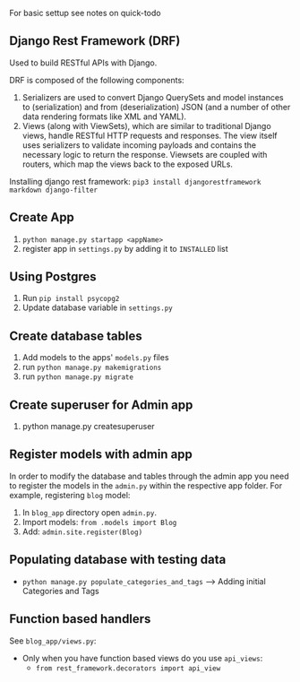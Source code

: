 For basic settup see notes on quick-todo

## Django Rest Framework (DRF)
Used to build RESTful APIs with Django.

DRF is composed of the following components:

1. Serializers are used to convert Django QuerySets and model instances to (serialization) and from (deserialization) JSON (and a number of other data rendering formats like XML and YAML).
2. Views (along with ViewSets), which are similar to traditional Django views, handle RESTful HTTP requests and responses. The view itself uses serializers to validate incoming payloads and contains the necessary logic to return the response. Viewsets are coupled with routers, which map the views back to the exposed URLs.

Installing django rest framework:
`pip3 install djangorestframework markdown django-filter`


## Create App

1. `python manage.py startapp <appName>`
2. register app in `settings.py` by adding it to `INSTALLED` list


## Using Postgres
1. Run `pip install psycopg2`
2. Update database variable in `settings.py`

## Create database tables
1. Add models to the apps' `models.py` files
2. run `python manage.py makemigrations`
3. run `python manage.py migrate`

## Create superuser for Admin app
1. python manage.py createsuperuser

## Register models with admin app
In order to modify the database and tables through the admin app you need to register the models in the `admin.py` within the respective app folder. For example, registering `blog` model:
1. In `blog_app` directory open `admin.py`.
2. Import models: `from .models import Blog`
3. Add: `admin.site.register(Blog)`


## Populating database with testing data
- `python manage.py populate_categories_and_tags` --> Adding initial Categories and Tags



## Function based handlers
See `blog_app/views.py`:
- Only when you have function based views do you use `api_views`:
  - `from rest_framework.decorators import api_view`